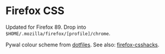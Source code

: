 # Firefox CSS

Updated for Firefox 89. Drop into `$HOME/.mozilla/firefox/[profile]/chrome`.

Pywal colour scheme from [dotfiles](https://github.com/blankaex/dotfiles). See also: [firefox-csshacks](https://github.com/MrOtherGuy/firefox-csshacks).
